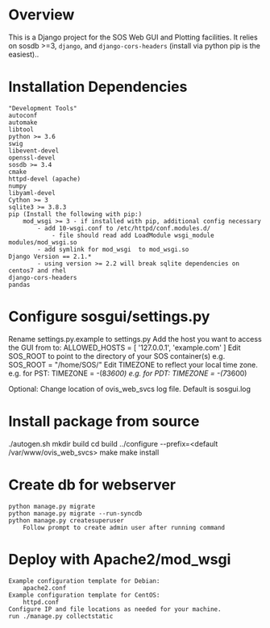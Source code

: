 Overview
========

This is a Django project for the SOS Web GUI and Plotting facilities. 
It relies on sosdb >=3, `django`, and `django-cors-headers` (install
via python pip is the easiest)..

Installation Dependencies
=========================
    "Development Tools"
    autoconf
    automake
    libtool
    python >= 3.6
    swig
    libevent-devel
    openssl-devel
    sosdb >= 3.4
    cmake
    httpd-devel (apache)
    numpy
    libyaml-devel
    Cython >= 3
    sqlite3 >= 3.8.3
    pip (Install the following with pip:)
        mod_wsgi >= 3 - if installed with pip, additional config necessary
            - add 10-wsgi.conf to /etc/httpd/conf.modules.d/
                - file should read add LoadModule wsgi_module modules/mod_wsgi.so
            - add symlink for mod_wsgi  to mod_wsgi.so
	Django Version == 2.1.*
            - using version >= 2.2 will break sqlite dependencies on centos7 and rhel
	django-cors-headers
	pandas


Configure sosgui/settings.py
=====================
Rename settings.py.example to settings.py
Add the host you want to  access the GUI from to:
    ALLOWED_HOSTS = [
        '127.0.0.1',
        'example.com'
    ]
Edit SOS_ROOT to point to the directory of your SOS container(s)
    e.g. SOS_ROOT = "/home/SOS/"
Edit TIMEZONE to reflect your local time zone.
    e.g. for PST:
        TIMEZONE = -(8*3600)
    e.g. for PDT:
        TIMEZONE = -(7*3600)

Optional:
    Change location of ovis_web_svcs log file. Default is sosgui.log

Install package from source
===========================
./autogen.sh
mkdir build
cd build
../configure --prefix=<default /var/www/ovis_web_svcs>
make
make install

Create db for webserver
=======================
    python manage.py migrate
    python manage.py migrate --run-syncdb
    python manage.py createsuperuser
        Follow prompt to create admin user after running command
    
Deploy with Apache2/mod_wsgi
============================
    Example configuration template for Debian:
        apache2.conf
    Example configuration template for CentOS:
        httpd.conf
    Configure IP and file locations as needed for your machine.
    run ./manage.py collectstatic
